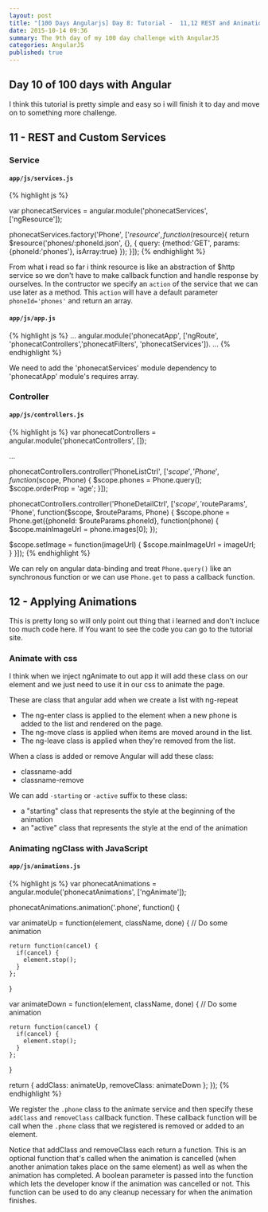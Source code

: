 ```yaml
---
layout: post
title: "[100 Days Angularjs] Day 8: Tutorial -  11,12 REST and Animation"
date: 2015-10-14 09:36
summary: The 9th day of my 100 day challenge with AngularJS
categories: AngularJS
published: true
---
```


## Day 10 of 100 days with Angular

I think this tutorial is pretty simple and easy so i will finish it to day and move on to something more challenge.

## 11 - REST and Custom Services

### Service

#### `app/js/services.js`
{% highlight js %}

var phonecatServices = angular.module('phonecatServices', ['ngResource']);

phonecatServices.factory('Phone', ['$resource',
  function($resource){
    return $resource('phones/:phoneId.json', {}, {
      query: {method:'GET', params:{phoneId:'phones'}, isArray:true}
    });
  }]);
{% endhighlight %}

From what i read so far i think resource is like an abstraction of $http service so we don't have to make callback function and handle response by ourselves. In the contructor we specify an `action` of the service that we can use later as a method. This `action` will have a default parameter `phoneId='phones'` and return an array.

#### `app/js/app.js`

{% highlight js %}
...
angular.module('phonecatApp', ['ngRoute', 'phonecatControllers','phonecatFilters', 'phonecatServices']).
...
{% endhighlight %}

We need to add the 'phonecatServices' module dependency to 'phonecatApp' module's requires array.

### Controller

#### `app/js/controllers.js`
{% highlight js %}
var phonecatControllers = angular.module('phonecatControllers', []);

...

phonecatControllers.controller('PhoneListCtrl', ['$scope', 'Phone', function($scope, Phone) {
  $scope.phones = Phone.query();
  $scope.orderProp = 'age';
}]);

phonecatControllers.controller('PhoneDetailCtrl', ['$scope', '$routeParams', 'Phone', function($scope, $routeParams, Phone) {
  $scope.phone = Phone.get({phoneId: $routeParams.phoneId}, function(phone) {
    $scope.mainImageUrl = phone.images[0];
  });

  $scope.setImage = function(imageUrl) {
    $scope.mainImageUrl = imageUrl;
  }
}]);
{% endhighlight %}

We can rely on angular data-binding and treat `Phone.query()` like an synchronous function or we can use `Phone.get` to pass a callback function.

## 12 - Applying Animations

This is pretty long so will only point out thing that i learned and don't incluce too much code here. If You want to see the code you can go to the tutorial site.

### Animate with css

I think when we inject ngAnimate to out app it will add these class on our element and we just need to use it in our css to animate the page.

These are class that angular add when we create a list with ng-repeat

- The ng-enter class is applied to the element when a new phone is added to the list and rendered on the page.
- The ng-move class is applied when items are moved around in the list.
- The ng-leave class is applied when they're removed from the list.

When a class is added or remove Angular will add these class:

- classname-add
- classname-remove

We can add `-starting` or `-active` suffix to these class:

- a "starting" class that represents the style at the beginning of the animation
- an "active" class that represents the style at the end of the animation

### Animating ngClass with JavaScript

#### `app/js/animations.js`
{% highlight js %}
var phonecatAnimations = angular.module('phonecatAnimations', ['ngAnimate']);

phonecatAnimations.animation('.phone', function() {

  var animateUp = function(element, className, done) {
    // Do some animation

    return function(cancel) {
      if(cancel) {
        element.stop();
      }
    };
  }

  var animateDown = function(element, className, done) {
    // Do some animation

    return function(cancel) {
      if(cancel) {
        element.stop();
      }
    };
  }

  return {
    addClass: animateUp,
    removeClass: animateDown
  };
});
{% endhighlight %}

We register the `.phone` class to the animate service and then specify these `addClass` and `removeClass` callback function. These callback function will be call when the `.phone` class that we registered is removed or added to an element. 

Notice that addClass and removeClass each return a function. This is an optional function that's called when the animation is cancelled (when another animation takes place on the same element) as well as when the animation has completed. A boolean parameter is passed into the function which lets the developer know if the animation was cancelled or not. This function can be used to do any cleanup necessary for when the animation finishes.